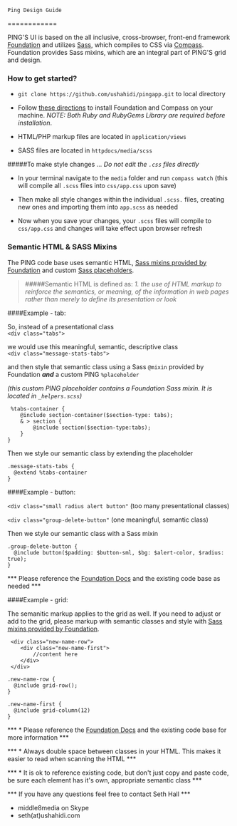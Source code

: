 	Ping Design Guide
============

PING'S UI is based on the all inclusive, cross-browser, front-end framework [Foundation](http://foundation.zurb.com/docs/index.html) and utilizes [Sass](http://example.net/), which compiles to CSS via [Compass](http://example.net/). Foundation provides Sass mixins, which are an integral part of PING'S grid and design.

### How to get started?

* `git clone https://github.com/ushahidi/pingapp.git` to local directory

* Follow [these directions](http://foundation.zurb.com/docs/sass.html) to install Foundation and Compass on your machine. *NOTE: Both Ruby and RubyGems Library are required before installation*.
 
* HTML/PHP markup files are located in `application/views`

* SASS files are located in `httpdocs/media/scss`

#####To make style changes … *Do not edit the `.css` files directly*  

* In your terminal navigate to the `media` folder and run `compass watch` (this will compile all `.scss` files into `css/app.css` upon save)

* Then make all style changes within the individual `.scss.` files, creating new ones and importing them into `app.scss` as needed

* Now when you save your changes, your `.scss` files will compile to `css/app.css` and changes will take effect upon browser refresh

### Semantic HTML & SASS Mixins

The PING code base uses semantic HTML, [Sass mixins provided by Foundation](http://foundation.zurb.com/docs/components/grid.html) and custom [Sass placeholders](http://sass-lang.com/documentation/file.SASS_REFERENCE.html#placeholder_selectors_).  

>#####Semantic HTML is defined as:
>*1. the use of HTML markup to reinforce the semantics, or meaning, of the information in web pages rather than merely to define its presentation or look*

####Example - tab:

So, instead of a presentational class  
`<div class="tabs">`  

we would use this meaningful, semantic, descriptive class  
`<div class="message-stats-tabs">`

and then style that semantic class using a Sass `@mixin` provided by Foundation ***and*** a custom PING `%placeholder`


*(this custom PING placeholder contains a Foundation Sass mixin. It is located in `_helpers.scss`)*

```
 %tabs-container {
 	@include section-container($section-type: tabs);
 	& > section {
 		@include section($section-type:tabs); 
 	}
}
```
Then we style our semantic class by extending the placeholder

```
.message-stats-tabs {
  @extend %tabs-container
}

```

####Example - button:

`<div class="small radius alert button"`  (too many presentational classes)  

`<div class="group-delete-button"`  (one meaningful, semantic class)  


Then we style our semantic class with a Sass mixin

```
.group-delete-button {
  @include button($padding: $button-sml, $bg: $alert-color, $radius: true);
}

```

*** Please reference the [Foundation Docs](http://foundation.zurb.com/docs/) and the existing code base as needed ***


####Example - grid:

The semanitic markup applies to the grid as well. If you need to adjust or add to the grid, please markup with semantic classes and style with [Sass mixins provided by Foundation](http://foundation.zurb.com/docs/components/grid.html).



```
 <div class="new-name-row">
	<div class="new-name-first">
		//content here
	</div>
 </div>
```

```
.new-name-row {
  @include grid-row();
}

.new-name-first {
  @include grid-column(12)
}
```

*** * Please reference the [Foundation Docs](http://foundation.zurb.com/docs/) and the existing code base for more information ***

*** * Always double space between classes in your HTML. This makes it easier to read when scanning the HTML ***

*** * It is ok to reference existing code, but don't just copy and paste code, be sure each element has it's own, appropriate semantic class ***

*** If you have any questions feel free to contact Seth Hall ***

* middle8media on Skype
* seth(at)ushahidi.com
